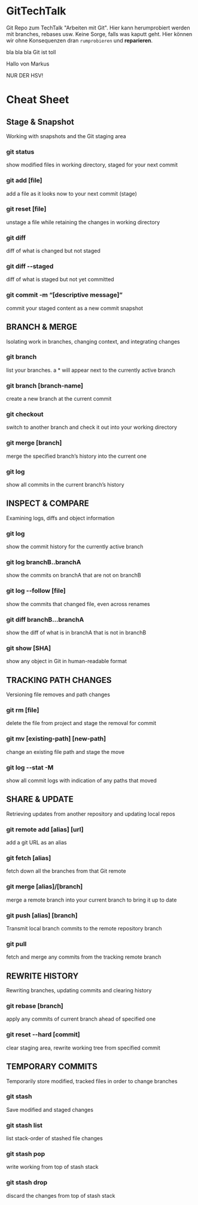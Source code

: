 # GitTechTalk
Git Repo zum TechTalk "Arbeiten mit Git". Hier kann herumprobiert werden mit branches, rebases usw.
Keine Sorge, falls was kaputt geht. Hier können wir ohne Konsequenzen dran ``rumprobieren`` und __reparieren__.

bla bla bla 
Git ist toll

Hallo von Markus

NUR DER HSV!

# Cheat Sheet

## Stage & Snapshot
Working with snapshots and the Git staging area
### git status
show modified files in working directory, staged for your next commit
### git add [file]
add a file as it looks now to your next commit (stage)
### git reset [file]
unstage a file while retaining the changes in working directory
### git diff
diff of what is changed but not staged
### git diff --staged
diff of what is staged but not yet committed
### git commit -m “[descriptive message]”
commit your staged content as a new commit snapshot

## BRANCH & MERGE
Isolating work in branches, changing context, and integrating changes
### git branch
list your branches. a * will appear next to the currently active branch
### git branch [branch-name]
create a new branch at the current commit
### git checkout
switch to another branch and check it out into your working directory
### git merge [branch]
merge the specified branch’s history into the current one
### git log
show all commits in the current branch’s history

## INSPECT & COMPARE
Examining logs, diffs and object information
### git log
show the commit history for the currently active branch
### git log branchB..branchA
show the commits on branchA that are not on branchB
### git log --follow [file]
show the commits that changed file, even across renames
### git diff branchB...branchA
show the diff of what is in branchA that is not in branchB
### git show [SHA]
show any object in Git in human-readable format

## TRACKING PATH CHANGES
Versioning file removes and path changes
### git rm [file]
delete the file from project and stage the removal for commit
### git mv [existing-path] [new-path]
change an existing file path and stage the move
### git log --stat -M
show all commit logs with indication of any paths that moved 

## SHARE & UPDATE
Retrieving updates from another repository and updating local repos
### git remote add [alias] [url]
add a git URL as an alias
### git fetch [alias]
fetch down all the branches from that Git remote
### git merge [alias]/[branch]
merge a remote branch into your current branch to bring it up to date
### git push [alias] [branch]
Transmit local branch commits to the remote repository branch
### git pull
fetch and merge any commits from the tracking remote branch

## REWRITE HISTORY
Rewriting branches, updating commits and clearing history
### git rebase [branch]
apply any commits of current branch ahead of specified one
### git reset --hard [commit]
clear staging area, rewrite working tree from specified commit

## TEMPORARY COMMITS
Temporarily store modified, tracked files in order to change branches
### git stash
Save modified and staged changes
### git stash list
list stack-order of stashed file changes
### git stash pop
write working from top of stash stack
### git stash drop
discard the changes from top of stash stack